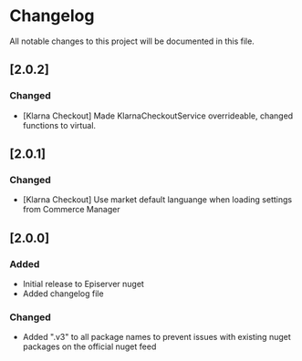 # Changelog

All notable changes to this project will be documented in this file.

## [2.0.2] 

### Changed
- [Klarna Checkout] Made KlarnaCheckoutService overrideable, changed functions to virtual.

## [2.0.1]

### Changed
- [Klarna Checkout] Use market default languange when loading settings from Commerce Manager

## [2.0.0]

### Added
- Initial release to Episerver nuget
- Added changelog file

### Changed
- Added ".v3" to all package names to prevent issues with existing nuget packages on the official nuget feed